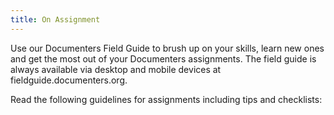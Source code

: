 ```yaml
---
title: On Assignment
---
```

Use our Documenters Field Guide to brush up on your skills, learn new ones and get the most out of your Documenters assignments. The field guide is always available via desktop and mobile devices at fieldguide.documenters.org.

Read the following guidelines for assignments including tips and checklists:
